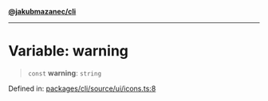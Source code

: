 [**@jakubmazanec/cli**](../../../../README.md)

---

# Variable: warning

> `const` **warning**: `string`

Defined in:
[packages/cli/source/ui/icons.ts:8](https://github.com/jakubmazanec/tools/blob/c36a857a499e2c0c4f38fc4405cb987b357adf10/packages/cli/source/ui/icons.ts#L8)
